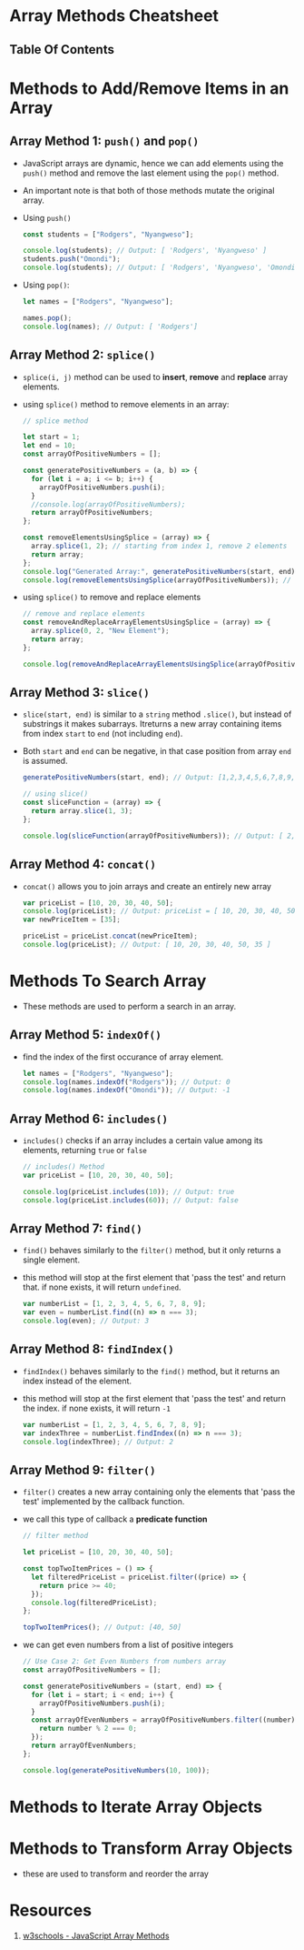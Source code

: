 # Array Methods Cheatsheet

## Table Of Contents

# Methods to Add/Remove Items in an Array

## Array Method 1: `push()` and `pop()`

- JavaScript arrays are dynamic, hence we can add elements using the `push()` method and remove the last element using the `pop()` method.
- An important note is that both of those methods mutate the original array.
- Using `push()`

  ```js
  const students = ["Rodgers", "Nyangweso"];

  console.log(students); // Output: [ 'Rodgers', 'Nyangweso' ]
  students.push("Omondi");
  console.log(students); // Output: [ 'Rodgers', 'Nyangweso', 'Omondi' ]
  ```

- Using `pop()`:

  ```js
  let names = ["Rodgers", "Nyangweso"];

  names.pop();
  console.log(names); // Output: [ 'Rodgers']
  ```

## Array Method 2: `splice()`

- `splice(i, j)` method can be used to **insert**, **remove** and **replace** array elements.
- using `splice()` method to remove elements in an array:

  ```js
  // splice method

  let start = 1;
  let end = 10;
  const arrayOfPositiveNumbers = [];

  const generatePositiveNumbers = (a, b) => {
    for (let i = a; i <= b; i++) {
      arrayOfPositiveNumbers.push(i);
    }
    //console.log(arrayOfPositiveNumbers);
    return arrayOfPositiveNumbers;
  };

  const removeElementsUsingSplice = (array) => {
    array.splice(1, 2); // starting from index 1, remove 2 elements
    return array;
  };
  console.log("Generated Array:", generatePositiveNumbers(start, end)); // Output: [1,2,3,4,5,6,7,8,9,10]
  console.log(removeElementsUsingSplice(arrayOfPositiveNumbers)); // Output: [1,4,5,6,7,8,9,10]
  ```

- using `splice()` to remove and replace elements

  ```js
  // remove and replace elements
  const removeAndReplaceArrayElementsUsingSplice = (array) => {
    array.splice(0, 2, "New Element");
    return array;
  };

  console.log(removeAndReplaceArrayElementsUsingSplice(arrayOfPositiveNumbers)); // Output: [ 'New Element', 5, 6, 7, 8, 9, 10 ]
  ```

## Array Method 3: `slice()`

- `slice(start, end)` is similar to a `string` method `.slice()`, but instead of substrings it makes subarrays. Itreturns a new array containing items from index `start` to `end` (not including `end`).
- Both `start` and `end` can be negative, in that case position from array `end` is assumed.

  ```js
  generatePositiveNumbers(start, end); // Output: [1,2,3,4,5,6,7,8,9,10]

  // using slice()
  const sliceFunction = (array) => {
    return array.slice(1, 3);
  };

  console.log(sliceFunction(arrayOfPositiveNumbers)); // Output: [ 2, 3 ]
  ```

## Array Method 4: `concat()`

- `concat()` allows you to join arrays and create an entirely new array

  ```js
  var priceList = [10, 20, 30, 40, 50];
  console.log(priceList); // Output: priceList = [ 10, 20, 30, 40, 50 ]
  var newPriceItem = [35];

  priceList = priceList.concat(newPriceItem);
  console.log(priceList); // Output: [ 10, 20, 30, 40, 50, 35 ]
  ```

# Methods To Search Array

- These methods are used to perform a search in an array.

## Array Method 5: `indexOf()`

- find the index of the first occurance of array element.
  ```js
  let names = ["Rodgers", "Nyangweso"];
  console.log(names.indexOf("Rodgers")); // Output: 0
  console.log(names.indexOf("Omondi")); // Output: -1
  ```

## Array Method 6: `includes()`

- `includes()` checks if an array includes a certain value among its elements, returning `true` or `false`

  ```js
  // includes() Method
  var priceList = [10, 20, 30, 40, 50];

  console.log(priceList.includes(10)); // Output: true
  console.log(priceList.includes(60)); // Output: false
  ```

## Array Method 7: `find()`

- `find()` behaves similarly to the `filter()` method, but it only returns a single element.
- this method will stop at the first element that 'pass the test' and return that. if none exists, it will return `undefined`.

  ```js
  var numberList = [1, 2, 3, 4, 5, 6, 7, 8, 9];
  var even = numberList.find((n) => n === 3);
  console.log(even); // Output: 3
  ```

## Array Method 8: `findIndex()`

- `findIndex()` behaves similarly to the `find()` method, but it returns an index instead of the element.
- this method will stop at the first element that 'pass the test' and return the index. if none exists, it will return `-1`

  ```js
  var numberList = [1, 2, 3, 4, 5, 6, 7, 8, 9];
  var indexThree = numberList.findIndex((n) => n === 3);
  console.log(indexThree); // Output: 2
  ```

## Array Method 9: `filter()`

- `filter()` creates a new array containing only the elements that 'pass the test' implemented by the callback function.
- we call this type of callback a **predicate function**

  ```js
  // filter method

  let priceList = [10, 20, 30, 40, 50];

  const topTwoItemPrices = () => {
    let filteredPriceList = priceList.filter((price) => {
      return price >= 40;
    });
    console.log(filteredPriceList);
  };

  topTwoItemPrices(); // Output: [40, 50]
  ```

- we can get even numbers from a list of positive integers

  ```js
  // Use Case 2: Get Even Numbers from numbers array
  const arrayOfPositiveNumbers = [];

  const generatePositiveNumbers = (start, end) => {
    for (let i = start; i < end; i++) {
      arrayOfPositiveNumbers.push(i);
    }
    const arrayOfEvenNumbers = arrayOfPositiveNumbers.filter((number) => {
      return number % 2 === 0;
    });
    return arrayOfEvenNumbers;
  };

  console.log(generatePositiveNumbers(10, 100));
  ```

# Methods to Iterate Array Objects

# Methods to Transform Array Objects

- these are used to transform and reorder the array

# Resources

1. [w3schools - JavaScript Array Methods](https://www.w3schools.com/js/js_array_methods.asp)
